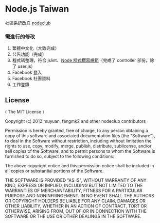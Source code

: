 # Node.js Taiwan

社區系統改自 [nodeclub](https://github.com/cnodejs/nodeclub)

### 需進行的修改

1. 繁體中文化（大致完成）
2. 公告功能（完成）
3. 程式碼整理，符合 jslint、[Node 程式撰寫規範](https://github.com/windyrobin/iFrame/blob/master/style.md)（完成了 controller 部份，除了 user.js）
4. Facebook 登入
5. Facebook 社團資料
6. 工作登錄

## License

( The MIT License )

Copyright (c) 2012 muyuan, fengmk2 and other nodeclub contributors

Permission is hereby granted, free of charge, to any person obtaining
a copy of this software and associated documentation files (the
"Software"), to deal in the Software without restriction, including
without limitation the rights to use, copy, modify, merge, publish,
distribute, sublicense, and/or sell copies of the Software, and to
permit persons to whom the Software is furnished to do so, subject to
the following conditions:

The above copyright notice and this permission notice shall be
included in all copies or substantial portions of the Software.

THE SOFTWARE IS PROVIDED "AS IS", WITHOUT WARRANTY OF ANY KIND,
EXPRESS OR IMPLIED, INCLUDING BUT NOT LIMITED TO THE WARRANTIES OF
MERCHANTABILITY, FITNESS FOR A PARTICULAR PURPOSE AND
NONINFRINGEMENT. IN NO EVENT SHALL THE AUTHORS OR COPYRIGHT HOLDERS BE
LIABLE FOR ANY CLAIM, DAMAGES OR OTHER LIABILITY, WHETHER IN AN ACTION
OF CONTRACT, TORT OR OTHERWISE, ARISING FROM, OUT OF OR IN CONNECTION
WITH THE SOFTWARE OR THE USE OR OTHER DEALINGS IN THE SOFTWARE.
